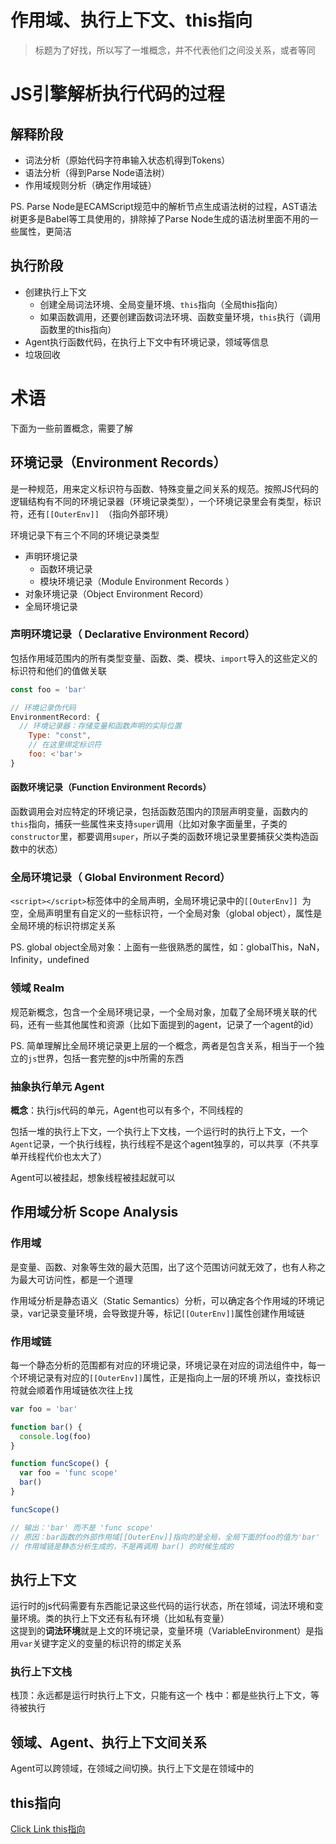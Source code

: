 # 作用域、执行上下文、this指向

> 标题为了好找，所以写了一堆概念，并不代表他们之间没关系，或者等同

# JS引擎解析执行代码的过程

## **解释阶段**

* 词法分析（原始代码字符串输入状态机得到Tokens）  
* 语法分析（得到Parse Node语法树）  
* 作用域规则分析（确定作用域链）   

PS. Parse Node是ECAMScript规范中的解析节点生成语法树的过程，AST语法树更多是Babel等工具使用的，排除掉了Parse Node生成的语法树里面不用的一些属性，更简洁
 
## **执行阶段**

* 创建执行上下文
  * 创建全局词法环境、全局变量环境、`this`指向（全局this指向）
  * 如果函数调用，还要创建函数词法环境、函数变量环境，`this`执行（调用函数里的this指向）
* Agent执行函数代码，在执行上下文中有环境记录，领域等信息
* 垃圾回收

# 术语

下面为一些前置概念，需要了解

## 环境记录（Environment Records）
是一种规范，用来定义标识符与函数、特殊变量之间关系的规范。按照JS代码的逻辑结构有不同的环境记录器（环境记录类型），一个环境记录里会有类型，标识符，还有`[[OuterEnv]] `（指向外部环境）

环境记录下有三个不同的环境记录类型
* 声明环境记录
  * 函数环境记录
  * 模块环境记录（Module Environment Records ）
* 对象环境记录（Object Environment Record）
* 全局环境记录

### 声明环境记录（ Declarative Environment Record）
包括作用域范围内的所有类型变量、函数、类、模块、`import`导入的这些定义的标识符和他们的值做关联
```js
const foo = 'bar'

// 环境记录伪代码
EnvironmentRecord: {     
  // 环境记录器：存储变量和函数声明的实际位置
    Type: "const",      
    // 在这里绑定标识符
    foo: <'bar'>
}
```

#### 函数环境记录（Function Environment Records）
函数调用会对应特定的环境记录，包括函数范围内的顶层声明变量，函数内的`this`指向，捕获一些属性来支持`super`调用（比如对象字面量里，子类的`constructor`里，都要调用`super`，所以子类的函数环境记录里要捕获父类构造函数中的状态）

### 全局环境记录（ Global Environment Record）
`<script></script>`标签体中的全局声明，全局环境记录中的`[[OuterEnv]] `为空，全局声明里有自定义的一些标识符，一个全局对象（global object），属性是全局环境的标识符绑定关系

PS. global object全局对象：上面有一些很熟悉的属性，如：globalThis，NaN，Infinity，undefined

### 领域 Realm
规范新概念，包含一个全局环境记录，一个全局对象，加载了全局环境关联的代码，还有一些其他属性和资源（比如下面提到的agent，记录了一个agent的id）

PS. 简单理解比全局环境记录更上层的一个概念，两者是包含关系，相当于一个独立的`js`世界，包括一套完整的js中所需的东西

### 抽象执行单元 Agent
**概念**：执行js代码的单元，Agent也可以有多个，不同线程的

包括一堆的执行上下文，一个执行上下文栈，一个运行时的执行上下文，一个`Agent`记录，一个执行线程，执行线程不是这个agent独享的，可以共享（不共享单开线程代价也太大了）  

Agent可以被挂起，想象线程被挂起就可以

## 作用域分析 Scope Analysis

### 作用域
是变量、函数、对象等生效的最大范围，出了这个范围访问就无效了，也有人称之为最大可访问性，都是一个道理

作用域分析是静态语义（Static Semantics）分析，可以确定各个作用域的环境记录，var记录变量环境，会导致提升等，标记`[[OuterEnv]]`属性创建作用域链

### 作用域链
每一个静态分析的范围都有对应的环境记录，环境记录在对应的词法组件中，每一个环境记录有对应的`[[OuterEnv]]`属性，正是指向上一层的环境
所以，查找标识符就会顺着作用域链依次往上找
```js
var foo = 'bar'

function bar() {
  console.log(foo)
}

function funcScope() {
  var foo = 'func scope'
  bar()
}

funcScope()

// 输出：'bar' 而不是 'func scope'
// 原因：bar函数的外部作用域[[OuterEnv]]指向的是全局，全局下面的foo的值为'bar'
// 作用域链是静态分析生成的，不是再调用 bar() 的时候生成的
```

## 执行上下文
运行时的js代码需要有东西能记录这些代码的运行状态，所在领域，词法环境和变量环境。类的执行上下文还有私有环境（比如私有变量）  
这提到的**词法环境**就是上文的环境记录，变量环境（VariableEnvironment）是指用`var`关键字定义的变量的标识符的绑定关系

### 执行上下文栈 
栈顶：永远都是运行时执行上下文，只能有这一个
栈中：都是些执行上下文，等待被执行

## 领域、Agent、执行上下文间关系

Agent可以跨领域，在领域之间切换。执行上下文是在领域中的

## this指向

[Click Link this指向](./call、apply、bind.md)